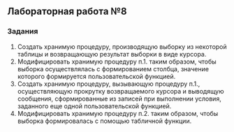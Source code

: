 ## Лабораторная работа №8
### Задания
1. Создать хранимую процедуру, производящую выборку из некоторой таблицы и возвращающую результат выборки в виде курсора.
2. Модифицировать хранимую процедуру п.1. таким образом, чтобы выборка осуществлялась с формированием столбца, значение которого формируется пользовательской функцией.
3. Создать хранимую процедуру, вызывающую процедуру п.1., осуществляющую прокрутку возвращаемого курсора и выводящую сообщения, сформированные из записей при выполнении условия, заданного еще одной пользовательской функцией.
4. Модифицировать хранимую процедуру п.2. таким образом, чтобы выборка формировалась с помощью табличной функции.
